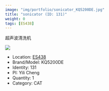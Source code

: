 ```yaml
---
image: "img/portfolio/sonicator_KQ5200DE.jpg"
title: "sonicator (ID: 131)"
weight: 0
tags: [ES438]
---
```


超声波清洗机

<!--more-->

![](../../img/portfolio/sonicator_KQ5200DE.jpg)

- Location: [ES438](../../tags/es438)
- Brand/Model: KQ5200DE
- Identity: 131
- PI: Yili Cheng
- Quantity: 1
- Category: CAT






